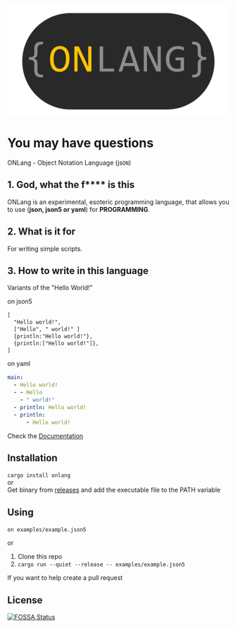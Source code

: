 ![onlang logo](static/logos/OnLang-transparent.png)

# You may have questions

ONLang - Object Notation Language (js`ON`)

## 1. God, what the f\*\*\*\* is this

ONLang is an experimental, esoteric programming language, that allows you to use (**json, json5 or yaml**) for **PROGRAMMING**.

## 2. What is it for

For writing simple scripts.

## 3. How to write in this language

Variants of the "Hello World!"

on json5

```json5
[
  "Hello world!",
  ["Hello", " world!" ]
  {println:"Hello world!"},
  {println:["Hello world!"]},
]
```

on yaml

```yaml
main:
  - Hello world!
  - - Hello
    - " world!"
  - println: Hello world!
  - println:
      - Hello world!
```

Check the [Documentation](doc/main.md)

## Installation

`cargo install onlang`  
or  
Get binary from [releases](https://github.com/artegoser/ONLang/releases) and add the executable file to the PATH variable

## Using

`on examples/example.json5`

or

1. Clone this repo
2. `cargo run --quiet --release -- examples/example.json5`

If you want to help create a pull request

## License

[![FOSSA Status](https://app.fossa.com/api/projects/git%2Bgithub.com%2Fartegoser%2FONLang.svg?type=large)](https://app.fossa.com/projects/git%2Bgithub.com%2Fartegoser%2FONLang?ref=badge_large)
